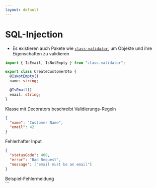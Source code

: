 ```yaml
---
layout: default
---
```


# SQL-Injection <SubHeading text="Gegenmaßnahmen"/>

<div class="grid grid-cols-12 gap-6">
<div class="col-span-12">

- Es existieren auch Pakete wie [`class-validator`](https://github.com/typestack/class-validator), um Objekte und ihre Eigenschaften zu validieren

</div>
<div class="col-span-6">

```ts
import { IsEmail, IsNotEmpty } from "class-validator";

export class CreateCustomerDto {
  @IsNotEmpty()
  name: string;

  @IsEmail()
  email: string;
}
```

<Figcaption>Klasse mit Decorators beschreibt Validierungs-Regeln</Figcaption>

</div>
<div class="col-span-6">

```json
{
  "name": "Customer Name",
  "email": 42
}
```

<Figcaption>Fehlerhafter Input</Figcaption>

```json
{
  "statusCode": 400,
  "error": "Bad Request",
  "message": ["email must be an email"]
}
```

<Figcaption>Beispiel-Fehlermeldung</Figcaption>

</div>
</div>

<PageNumber/>
```
